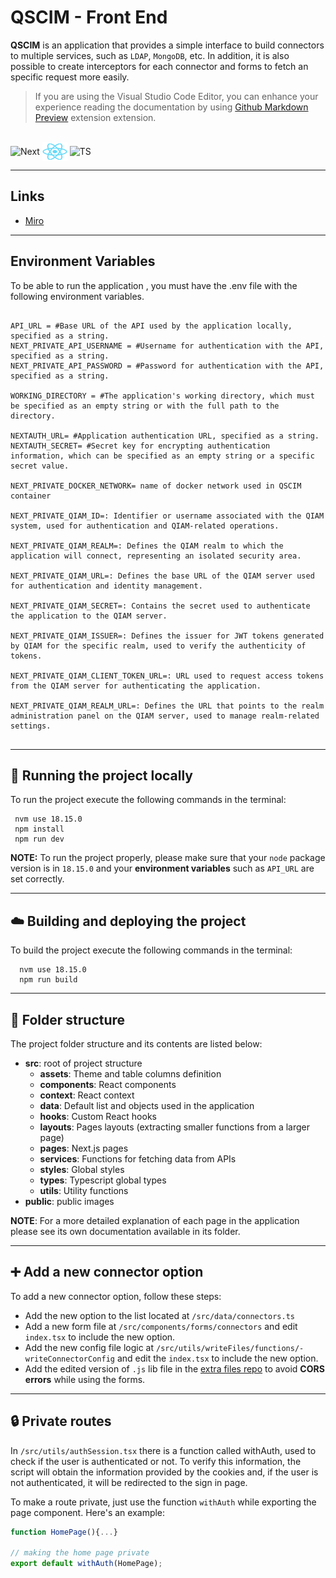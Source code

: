 # QSCIM - Front End

**QSCIM** is an application that provides a simple interface to build connectors to multiple services, such as `LDAP`, `MongoDB`, etc. In addition, it is also possible to create interceptors for each connector and forms to fetch an specific request more easily.

> If you are using the Visual Studio Code Editor, you can enhance your experience reading the documentation by using [Github Markdown Preview](https://marketplace.visualstudio.com/items?itemName=bierner.github-markdown-preview) extension extension.

<div style="display: inline_block margin-bottom: 4px"><br>
  <img  align="center" alt="Next" height="30" width="40"  src="https://cdn.jsdelivr.net/gh/devicons/devicon/icons/nextjs/nextjs-original-wordmark.svg" />
  <img align="center" alt="React" height="30" width="40" src="https://raw.githubusercontent.com/devicons/devicon/master/icons/react/react-original.svg">
  <img align="center" alt="TS" height="30" width="40"  src="https://cdn.jsdelivr.net/gh/devicons/devicon/icons/typescript/typescript-original.svg" />
</div>

---

## Links

- [Miro](https://miro.com/welcomeonboard/bWF6S3YwQ3lDdGI4ZW1zdlJsRVF3Z1E4RlBiN0FTZWh0SDRCZ1ZuV1lwak9rRFk1bTl4ZHFsSXVJRm1HWG5OcnwzMDc0NDU3MzU5ODY5NjQxMDgxfDI=?share_link_id=68373904748)

---

## Environment Variables

To be able to run the application , you must have the .env file with the following environment variables.

```

API_URL = #Base URL of the API used by the application locally, specified as a string.
NEXT_PRIVATE_API_USERNAME = #Username for authentication with the API, specified as a string.
NEXT_PRIVATE_API_PASSWORD = #Password for authentication with the API, specified as a string.

WORKING_DIRECTORY = #The application's working directory, which must be specified as an empty string or with the full path to the directory.

NEXTAUTH_URL= #Application authentication URL, specified as a string.
NEXTAUTH_SECRET= #Secret key for encrypting authentication information, which can be specified as an empty string or a specific secret value.

NEXT_PRIVATE_DOCKER_NETWORK= name of docker network used in QSCIM container

NEXT_PRIVATE_QIAM_ID=: Identifier or username associated with the QIAM system, used for authentication and QIAM-related operations.

NEXT_PRIVATE_QIAM_REALM=: Defines the QIAM realm to which the application will connect, representing an isolated security area.

NEXT_PRIVATE_QIAM_URL=: Defines the base URL of the QIAM server used for authentication and identity management.

NEXT_PRIVATE_QIAM_SECRET=: Contains the secret used to authenticate the application to the QIAM server.

NEXT_PRIVATE_QIAM_ISSUER=: Defines the issuer for JWT tokens generated by QIAM for the specific realm, used to verify the authenticity of tokens.

NEXT_PRIVATE_QIAM_CLIENT_TOKEN_URL=: URL used to request access tokens from the QIAM server for authenticating the application.

NEXT_PRIVATE_QIAM_REALM_URL=: Defines the URL that points to the realm administration panel on the QIAM server, used to manage realm-related settings.


```

---

## :runner: Running the project locally

To run the project execute the following commands in the terminal:

     nvm use 18.15.0
     npm install
     npm run dev

**NOTE:** To run the project properly, please make sure that your `node` package version is in `18.15.0` and your **environment variables** such as `API_URL` are set correctly.

---

## :cloud: Building and deploying the project

To build the project execute the following commands in the terminal:

      nvm use 18.15.0
      npm run build

---

## :file_folder: Folder structure

The project folder structure and its contents are listed below:

- **src**: root of project structure
  - **assets**: Theme and table columns definition
  - **components**: React components
  - **context**: React context
  - **data**: Default list and objects used in the application
  - **hooks**: Custom React hooks
  - **layouts**: Pages layouts (extracting smaller functions from a larger page)
  - **pages**: Next.js pages
  - **services**: Functions for fetching data from APIs
  - **styles**: Global styles
  - **types**: Typescript global types
  - **utils**: Utility functions
- **public**: public images

**NOTE**: For a more detailed explanation of each page in the application please see its own documentation available in its folder.

---

## :heavy_plus_sign: Add a new connector option

To add a new connector option, follow these steps:

- Add the new option to the list located at `/src/data/connectors.ts`
- Add a new form file at `/src/components/forms/connectors` and edit `index.tsx` to include the new option.
- Add the new config file logic at `/src/utils/writeFiles/functions/- writeConnectorConfig` and edit the `index.tsx` to include the new option.
- Add the edited version of `.js` lib file in the [extra files repo](https://github.com/qriar-labs/qscim-extra/tree/main/scimgateway/lib) to avoid **CORS errors** while using the forms.

---

## :lock: Private routes

In `/src/utils/authSession.tsx` there is a function called withAuth, used to check if the user is authenticated or not. To verify this information, the script will obtain the information provided by the cookies and, if the user is not authenticated, it will be redirected to the sign in page.

To make a route private, just use the function `withAuth` while exporting the page component. Here's an example:

```typescript
function HomePage(){...}

// making the home page private
export default withAuth(HomePage);
```
